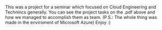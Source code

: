 This was a project for a seminar which focused on Cloud Engineering and Technincs generally.
You can see the project tasks on the .pdf above and how we managed to accomplish them as team.
(P.S.: The whole thing was made in the enviroment of Microsoft Azure)
Enjoy :)
